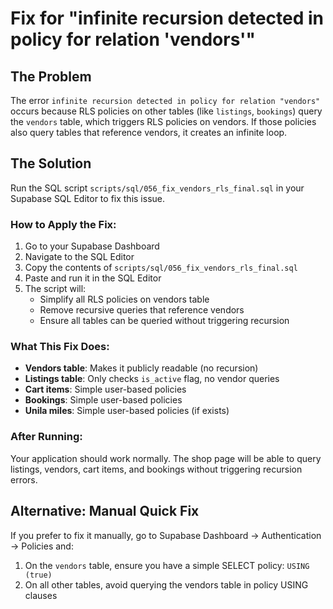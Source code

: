 # Fix for "infinite recursion detected in policy for relation 'vendors'"

## The Problem

The error `infinite recursion detected in policy for relation "vendors"` occurs because RLS policies on other tables (like `listings`, `bookings`) query the `vendors` table, which triggers RLS policies on vendors. If those policies also query tables that reference vendors, it creates an infinite loop.

## The Solution

Run the SQL script `scripts/sql/056_fix_vendors_rls_final.sql` in your Supabase SQL Editor to fix this issue.

### How to Apply the Fix:

1. Go to your Supabase Dashboard
2. Navigate to the SQL Editor
3. Copy the contents of `scripts/sql/056_fix_vendors_rls_final.sql`
4. Paste and run it in the SQL Editor
5. The script will:
   - Simplify all RLS policies on vendors table
   - Remove recursive queries that reference vendors
   - Ensure all tables can be queried without triggering recursion

### What This Fix Does:

- **Vendors table**: Makes it publicly readable (no recursion)
- **Listings table**: Only checks `is_active` flag, no vendor queries
- **Cart items**: Simple user-based policies
- **Bookings**: Simple user-based policies
- **Unila miles**: Simple user-based policies (if exists)

### After Running:

Your application should work normally. The shop page will be able to query listings, vendors, cart items, and bookings without triggering recursion errors.

## Alternative: Manual Quick Fix

If you prefer to fix it manually, go to Supabase Dashboard → Authentication → Policies and:

1. On the `vendors` table, ensure you have a simple SELECT policy: `USING (true)`
2. On all other tables, avoid querying the vendors table in policy USING clauses

